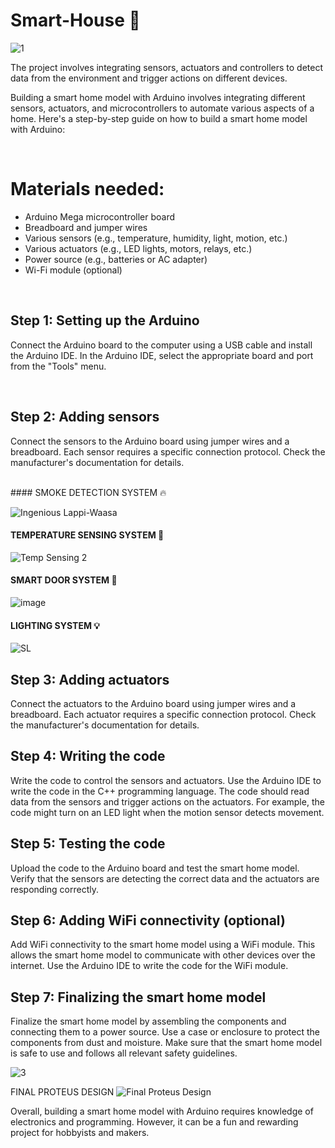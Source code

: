 # Smart-House 🏡

![1](https://user-images.githubusercontent.com/102630199/226654430-6a6fb638-da4e-46c7-a65e-e79f27cbb241.PNG)

The project involves integrating sensors, actuators and controllers to detect data from the environment and trigger actions on different devices.

Building a smart home model with Arduino involves integrating different sensors, actuators, and microcontrollers to automate various aspects of a home. Here's a step-by-step guide on how to build a smart home model with Arduino:

<br>

# Materials needed:

* Arduino Mega microcontroller board
* Breadboard and jumper wires
* Various sensors (e.g., temperature, humidity, light, motion, etc.)
* Various actuators (e.g., LED lights, motors, relays, etc.)
* Power source (e.g., batteries or AC adapter)
* Wi-Fi module (optional)

<br>

## Step 1: Setting up the Arduino
Connect the Arduino board to the computer using a USB cable and install the Arduino IDE. In the Arduino IDE, select the appropriate board and port from the "Tools" menu.

<br>

## Step 2: Adding sensors
Connect the sensors to the Arduino board using jumper wires and a breadboard. Each sensor requires a specific connection protocol. Check the manufacturer's documentation for details.

<br>
#### SMOKE DETECTION SYSTEM 🔥

![Ingenious Lappi-Waasa](https://user-images.githubusercontent.com/102630199/226653839-be6790ec-152e-4678-9176-940301789df5.png)

#### TEMPERATURE SENSING SYSTEM 🥵

![Temp Sensing 2](https://user-images.githubusercontent.com/102630199/226654150-200a5e31-5190-4726-be49-f6e99d553fa4.PNG)

#### SMART DOOR SYSTEM 🚪

![image](https://user-images.githubusercontent.com/102630199/226657742-86e25596-7131-4ebf-a0cb-431a7592b404.png)

#### LIGHTING SYSTEM 💡

![SL](https://user-images.githubusercontent.com/102630199/226654843-38f22d79-6c30-4794-b69b-1f4f4b649ce5.jpeg)


## Step 3: Adding actuators 
Connect the actuators to the Arduino board using jumper wires and a breadboard. Each actuator requires a specific connection protocol. Check the manufacturer's documentation for details.

## Step 4: Writing the code 
Write the code to control the sensors and actuators. Use the Arduino IDE to write the code in the C++ programming language. The code should read data from the sensors and trigger actions on the actuators. For example, the code might turn on an LED light when the motion sensor detects movement.

## Step 5: Testing the code
Upload the code to the Arduino board and test the smart home model. Verify that the sensors are detecting the correct data and the actuators are responding correctly.

## Step 6: Adding WiFi connectivity (optional)
Add WiFi connectivity to the smart home model using a WiFi module. This allows the smart home model to communicate with other devices over the internet. Use the Arduino IDE to write the code for the WiFi module.

## Step 7: Finalizing the smart home model
Finalize the smart home model by assembling the components and connecting them to a power source. Use a case or enclosure to protect the components from dust and moisture. Make sure that the smart home model is safe to use and follows all relevant safety guidelines.


![3](https://user-images.githubusercontent.com/102630199/226655183-9db32145-c5e8-46e2-a64a-d057b5239290.PNG)


FINAL PROTEUS DESIGN
![Final Proteus Design](https://user-images.githubusercontent.com/102630199/226955224-1d36b5e5-7611-4945-b828-1d73d479db2a.jpg)

Overall, building a smart home model with Arduino requires knowledge of electronics and programming. However, it can be a fun and rewarding project for hobbyists and makers.